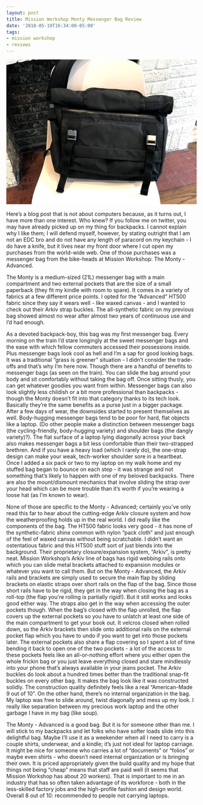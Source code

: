 ```yaml
---
layout: post
title: Mission Workshop Monty Messenger Bag Review
date: '2018-05-19T16:34:00-05:00'
tags:
- mission workshop
- reviews
---
```

![The Monty with its top rolled down](/assets/rolled.jpg)

Here’s a blog post that is not about computers because, as it turns out, I have more than one interest. Who knew? If you follow me on twitter, you may have already picked up on my thing for backpacks. I cannot explain why I like them; I will defend myself, however, by stating outright that I am not an EDC bro and do not have any length of paracord on my keychain - I do have a knife, but it lives near my front door where I cut open my purchases from the world-wide web. One of those purchases was a messenger bag from the bike-heads at Mission Workshop: The Monty - Advanced.

The Monty is a medium-sized (21L) messenger bag with a main compartment and two external pockets that are the size of a small paperback (they fit my kindle with room to spare). It comes in a variety of fabrics at a few different price points. I opted for the “Advanced” HT500 fabric since they say it wears well - like waxed canvas - and I wanted to check out their Arkiv strap buckles. The all-synthetic fabric on my previous bag showed almost no wear after almost two years of continuous use and I’d had enough.

As a devoted backpack-boy, this bag was my first messenger bag. Every morning on the train I’d stare longingly at the sweet messenger bags and the ease with which fellow commuters accessed their possessions inside. Plus messenger bags look cool as hell and I’m a sap for good looking bags. It was a traditional “grass is greener” situation - I didn’t consider the trade-offs and that’s why I’m here now. Though there are a handful of benefits to messenger bags (as seen on the train). You can slide the bag around your body and sit comfortably without taking the bag off. Once sitting thusly, you can get whatever goodies you want from within. Messenger bags can also look slightly less childish or a bit more professional than backpacks - though the Monty doesn’t fit into that category thanks to its tech look. Basically they’re the same benefits as a purse just in a bigger package. After a few days of wear, the downsides started to present themselves as well. Body-hugging messenger bags tend to be poor for hard, flat objects like a laptop. (Do other people make a distinction between messenger bags (the cycling-friendly, body-hugging variety) and shoulder bags (the dangly variety)?). The flat surface of a laptop lying diagonally across your back also makes messenger bags a bit less comfortable than their two-strapped brethren. And if you have a heavy load (which I rarely do), the one-strap design can make your weak, tech-worker shoulder sore in a heartbeat. Once I added a six pack or two to my laptop on my walk home and my stuffed bag began to bounce on each step - it was strange and not something that’s likely to happen with one of my beloved backpacks. There are also the mount/dismount mechanics that involve sliding the strap over your head which can be more trouble than it’s worth if you’re wearing a loose hat (as I’m known to wear).
	
None of those are specific to the Monty - Advanced; certainly you’ve only read this far to hear about the cutting-edge Arkiv closure system and how the weatherproofing holds up in the real world. I did really like the components of the bag. The HT500 fabric looks very good - it has none of the synthetic-fabric shine common with nylon “pack cloth” and just enough of the feel of waxed canvas without being scratchable. I didn’t want an ostentatious fabric and this HT500 stuff sort of just blends into the background. Their proprietary closure/expansion system, “Arkiv”, is pretty neat. Mission Workshop’s Arkiv line of bags has rigid webbing rails onto which you can slide metal brackets attached to expansion modules or whatever you want to call them. But on the Monty - Advanced, the Arkiv rails and brackets are simply used to secure the main flap by sliding brackets on elastic straps over short rails on the flap of the bag. Since those short rails have to be rigid, they get in the way when closing the bag as a roll-top (the flap you're rolling is partially rigid!). But it still works and looks good either way. The straps also get in the way when accessing the outer pockets though. When the bag’s closed with the flap unrolled, the flap covers up the external pockets so you have to unlatch at least one side of the main compartment to get your book out. It velcros closed when rolled down, so the Arkiv brackets then slide onto additional rails on the external pocket flap which you have to undo if you want to get into those pockets later. The external pockets also share a flap covering so I spent a lot of time bending it back to open one of the two pockets - a lot of the access to these pockets feels like an all-or-nothing effort where you either open the whole frickin bag or you just leave everything closed and stare mindlessly into your phone that’s always available in your jeans pocket. The Arkiv buckles do look about a hundred times better than the traditional snap-fit buckles on every other bag. It makes the bag look like it was constructed solidly. The construction quality definitely feels like a real “American-Made 9 out of 10”. On the other hand, there’s no internal organization in the bag. My laptop was free to slide around, twist diagonally and mess up my look. I really like separation between my precious work laptop and the other garbage I have in my bag (like soup).

The Monty - Advanced is a good bag. But it is for someone other than me. I will stick to my backpacks and let folks who have softer loads slide into this delightful bag. Maybe I’ll use it as a weekender when all I need to carry is a couple shirts, underwear, and a kindle; it’s just not ideal for laptop carriage. It might be nice for someone who carries a lot of “documents” or “folios” or maybe even shirts - who doesn’t need internal organization or is bringing their own. It is priced appropriately given the build quality and my hope that things not being “cheap” means that staff are paid well (it seems that Mission Workshop has about 20 workers). That is important to me in an industry that has so often taken advantage of its workforce - both in the less-skilled factory jobs and the high-profile fashion and design world. Overall 8 out of 10: recommended to people not carrying laptops.
